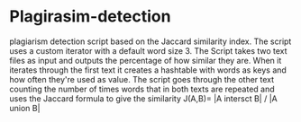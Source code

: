 # Plagirasim-detection
plagiarism detection script based on the Jaccard similarity index. The script uses a custom iterator with a default word size 3. The Script takes two text files as input and outputs the percentage of how similar they are. When it iterates through the first text it creates a hashtable with words as keys and how often they're used as value. The script goes through the other text counting the number of times words that in both texts are repeated and uses the Jaccard formula to give the similarity J(A,B)= |A intersct B| / |A union B|
